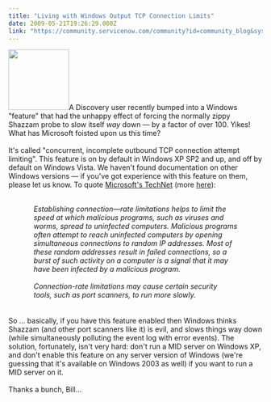 ```yaml
---
title: "Living with Windows Output TCP Connection Limits"
date: 2009-05-21T19:26:29.000Z
link: "https://community.servicenow.com/community?id=community_blog&sys_id=2e9caee1dbd0dbc01dcaf3231f961945"
---
```

<p><img  alt="" class="jive-image" src="7fa61942db90d7041dcaf3231f961948.iix" style="width: auto; height: 120px;" />A Discovery user recently bumped into a Windows "feature" that had the unhappy effect of forcing the normally zippy Shazzam probe to slow itself <i>way</i> down — by a factor of over 100. Yikes! What has Microsoft foisted upon us this time?<br /><br />It's called "concurrent, incomplete outbound TCP connection attempt limiting". <!--break-->This feature is on by default in Windows XP SP2 and up, and off by default on Windows Vista. We haven't found documentation on other Windows versions — if you've got experience with this feature on them, please let us know. To quote <a title="w.microsoft.com/technet/support/ee/transform.aspx?prodname=windows%20operating%20system&prodver=5.2&evtid=4226&evtsrc=tcpip&lcid=1033" href="http://www.microsoft.com/technet/support/ee/transform.aspx?prodname=windows%20operating%20system&amp;prodver=5.2&amp;evtid=4226&amp;evtsrc=tcpip&amp;lcid=1033">Microsoft's TechNet</a> (more <a title="a" href="">here</a>):<br /><br /><div style="margin-left:50px;margin-right:50px;"><i>Establishing connection—rate limitations helps to limit the speed at which malicious programs, such as viruses and worms, spread to uninfected computers. Malicious programs often attempt to reach uninfected computers by opening simultaneous connections to random IP addresses. Most of these random addresses result in failed connections, so a burst of such activity on a computer is a signal that it may have been infected by a malicious program.<br /><br />Connection-rate limitations may cause certain security tools, such as port scanners, to run more slowly.<br /></i></div><br /> <br />So … basically, if you have this feature enabled then Windows thinks Shazzam (and other port scanners like it) is evil, and slows things way down (while simultaneously polluting the event log with error events). The solution, fortunately, isn't very hard: don't run a MID server on Windows XP, and don't enable this feature on any server version of Windows (we're guessing that it's available on Windows 2003 as well) if you want to run a MID server on it.<br /><br />Thanks a bunch, Bill...</p>